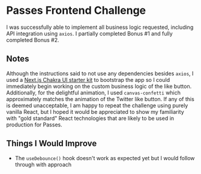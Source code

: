# Passes Frontend Challenge

I was successfully able to implement all business logic requested, including API integration using `axios`. I partially completed Bonus #1 and fully completed Bonus #2.

## Notes

Although the instructions said to not use any dependencies besides `axios`, I used a [Next.js Chakra UI starter kit](https://github.com/vercel/next.js/tree/canary/examples/with-chakra-ui) to bootstrap the app so I could immediately begin working on the custom business logic of the like button. Additionally, for the delightful animation, I used `canvas-confetti` which approximately matches the animation of the Twitter like button. If any of this is deemed unacceptable, I am happy to repeat the challenge using purely vanilla React, but I hoped it would be appreciated to show my familiarity with "gold standard" React technologies that are likely to be used in production for Passes.

## Things I Would Improve

- The `useDebounce()` hook doesn't work as expected yet but I would follow through with approach